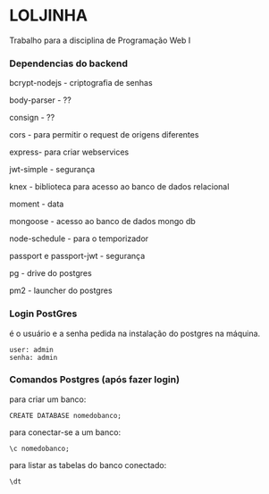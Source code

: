 # LOLJINHA

Trabalho para a disciplina de Programação Web I

### Dependencias do backend

bcrypt-nodejs - criptografia de senhas

body-parser - ??

consign - ??

cors - para permitir o request de origens diferentes

express- para criar webservices

jwt-simple - segurança

knex - biblioteca para acesso ao banco de dados relacional

moment - data

mongoose - acesso ao banco de dados mongo db

node-schedule - para o temporizador

passport e passport-jwt - segurança

pg - drive do postgres

pm2 - launcher do postgres


### Login PostGres

é o usuário e a senha pedida na instalação do postgres na máquina. 

```
user: admin
senha: admin
```

### Comandos Postgres (após fazer login)

para criar um banco:

```
CREATE DATABASE nomedobanco;
```

para conectar-se a um banco:

```
\c nomedobanco;
```

para listar as tabelas do banco conectado:

```
\dt
```